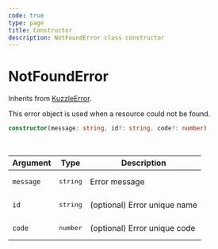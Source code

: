 ```yaml
---
code: true
type: page
title: Constructor
description: NotFoundError class constructor
---
```


# NotFoundError

Inherits from [KuzzleError](/framework/abstract-classes/kuzzle-error/constructor).

This error object is used when a resource could not be found.


```ts
constructor(message: string, id?: string, code?: number)
```

<br/>

| Argument       | Type      | Description            |
| -------------- | --------- | ---------------------- |
| `message`      | <pre>string</pre> | Error message  |
| `id`           | <pre>string</pre> | (optional) Error unique name |
| `code`         | <pre>number</pre> | (optional) Error unique code |
